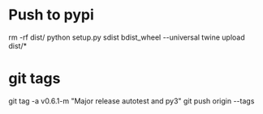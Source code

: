 # Push to pypi
rm -rf dist/
python setup.py sdist bdist_wheel --universal
twine upload dist/*

# git tags
git tag -a v0.6.1-m "Major release autotest and py3"
git push origin --tags
